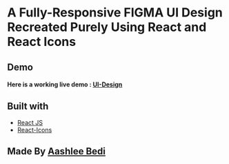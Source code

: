# A Fully-Responsive FIGMA UI Design Recreated Purely Using React and React Icons
## Demo

#### Here is a working live demo : [UI-Design](https://figma-ui-design.netlify.app/)

## Built with

- [React JS](https://reactjs.org/)
- [React-Icons](https://react-icons.github.io/react-icons/)


## Made By [Aashlee Bedi](https://www.linkedin.com/in/aashleebedi/)
